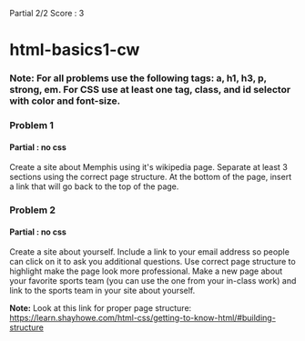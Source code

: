 Partial 2/2 Score : 3
# html-basics1-cw

### Note: For all problems use the following tags: a, h1, h3, p, strong, em. For CSS use at least one tag, class, and id selector with color and font-size.

### Problem 1
#### Partial : no css 
Create a site about Memphis using it's wikipedia page. Separate at least 3 sections using the correct page structure. 
At the bottom of the page, insert a link that will go back to the top of the page.

### Problem 2
#### Partial : no css
Create a site about yourself. Include a link to your email address so people can 
click on it to ask you additional questions. Use correct page structure to highlight 
make the page look more professional. Make a new page about your 
favorite sports team (you can use the one from your in-class work) 
and link to the sports team in your site about yourself.

<strong>Note:</strong> Look at this link for proper page structure: https://learn.shayhowe.com/html-css/getting-to-know-html/#building-structure

